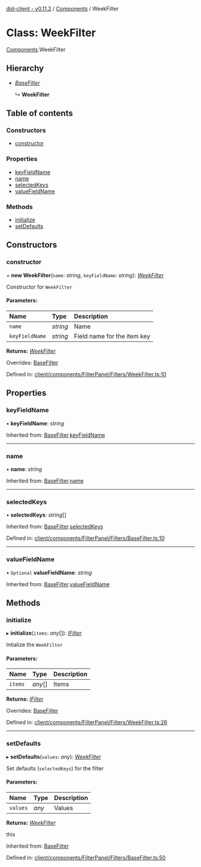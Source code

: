 [did-client - v0.11.2](../README.md) / [Components](../modules/components.md) / WeekFilter

# Class: WeekFilter

[Components](../modules/components.md).WeekFilter

## Hierarchy

* [*BaseFilter*](components.basefilter.md)

  ↳ **WeekFilter**

## Table of contents

### Constructors

- [constructor](components.weekfilter.md#constructor)

### Properties

- [keyFieldName](components.weekfilter.md#keyfieldname)
- [name](components.weekfilter.md#name)
- [selectedKeys](components.weekfilter.md#selectedkeys)
- [valueFieldName](components.weekfilter.md#valuefieldname)

### Methods

- [initialize](components.weekfilter.md#initialize)
- [setDefaults](components.weekfilter.md#setdefaults)

## Constructors

### constructor

\+ **new WeekFilter**(`name`: *string*, `keyFieldName`: *string*): [*WeekFilter*](components.weekfilter.md)

Constructor for `WeekFilter`

#### Parameters:

Name | Type | Description |
:------ | :------ | :------ |
`name` | *string* | Name   |
`keyFieldName` | *string* | Field name for the item key    |

**Returns:** [*WeekFilter*](components.weekfilter.md)

Overrides: [BaseFilter](components.basefilter.md)

Defined in: [client/components/FilterPanel/Filters/WeekFilter.ts:10](https://github.com/Puzzlepart/did/blob/dev/client/components/FilterPanel/Filters/WeekFilter.ts#L10)

## Properties

### keyFieldName

• **keyFieldName**: *string*

Inherited from: [BaseFilter](components.basefilter.md).[keyFieldName](components.basefilter.md#keyfieldname)

___

### name

• **name**: *string*

Inherited from: [BaseFilter](components.basefilter.md).[name](components.basefilter.md#name)

___

### selectedKeys

• **selectedKeys**: *string*[]

Inherited from: [BaseFilter](components.basefilter.md).[selectedKeys](components.basefilter.md#selectedkeys)

Defined in: [client/components/FilterPanel/Filters/BaseFilter.ts:10](https://github.com/Puzzlepart/did/blob/dev/client/components/FilterPanel/Filters/BaseFilter.ts#L10)

___

### valueFieldName

• `Optional` **valueFieldName**: *string*

Inherited from: [BaseFilter](components.basefilter.md).[valueFieldName](components.basefilter.md#valuefieldname)

## Methods

### initialize

▸ **initialize**(`items`: *any*[]): [*IFilter*](../interfaces/components.ifilter.md)

Intialize the `WeekFilter`

#### Parameters:

Name | Type | Description |
:------ | :------ | :------ |
`items` | *any*[] | Items    |

**Returns:** [*IFilter*](../interfaces/components.ifilter.md)

Overrides: [BaseFilter](components.basefilter.md)

Defined in: [client/components/FilterPanel/Filters/WeekFilter.ts:26](https://github.com/Puzzlepart/did/blob/dev/client/components/FilterPanel/Filters/WeekFilter.ts#L26)

___

### setDefaults

▸ **setDefaults**(`values`: *any*): [*WeekFilter*](components.weekfilter.md)

Set defaults (`selectedKeys`) for the filter

#### Parameters:

Name | Type | Description |
:------ | :------ | :------ |
`values` | *any* | Values   |

**Returns:** [*WeekFilter*](components.weekfilter.md)

this

Inherited from: [BaseFilter](components.basefilter.md)

Defined in: [client/components/FilterPanel/Filters/BaseFilter.ts:50](https://github.com/Puzzlepart/did/blob/dev/client/components/FilterPanel/Filters/BaseFilter.ts#L50)
